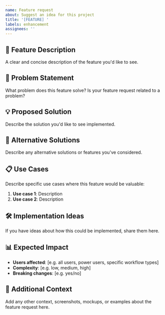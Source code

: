 ```yaml
---
name: Feature request
about: Suggest an idea for this project
title: '[FEATURE] '
labels: enhancement
assignees: ''
---
```


## 🚀 Feature Description
A clear and concise description of the feature you'd like to see.

## 🎯 Problem Statement
What problem does this feature solve? Is your feature request related to a problem?

## 💡 Proposed Solution
Describe the solution you'd like to see implemented.

## 🔄 Alternative Solutions
Describe any alternative solutions or features you've considered.

## 📋 Use Cases
Describe specific use cases where this feature would be valuable:

1. **Use case 1**: Description
2. **Use case 2**: Description

## 🛠️ Implementation Ideas
If you have ideas about how this could be implemented, share them here.

## 📊 Expected Impact
- **Users affected**: [e.g. all users, power users, specific workflow types]
- **Complexity**: [e.g. low, medium, high]
- **Breaking changes**: [e.g. yes/no]

## 📎 Additional Context
Add any other context, screenshots, mockups, or examples about the feature request here.